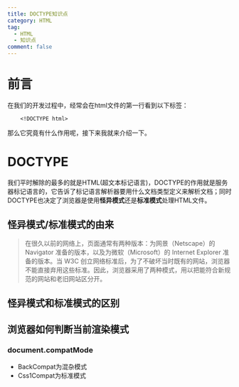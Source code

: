 ```yaml
---
title: DOCTYPE知识点
category: HTML
tag:
  - HTML
  - 知识点
comment: false
---
```


# 前言
在我们的开发过程中，经常会在html文件的第一行看到以下标签：
```
    <!DOCTYPE html>
```
那么它究竟有什么作用呢，接下来我就来介绍一下。

# DOCTYPE
我们平时解除的最多的就是HTML(超文本标记语言)，DOCTYPE的作用就是服务器标记语言的，它告诉了标记语言解析器要用什么文档类型定义来解析文档；同时DOCTYPE也决定了浏览器是使用**怪异模式**还是**标准模式**处理HTML文件。

## 怪异模式/标准模式的由来
> 在很久以前的网络上，页面通常有两种版本：为网景（Netscape）的 Navigator 准备的版本，以及为微软（Microsoft）的 Internet Explorer 准备的版本。当 W3C 创立网络标准后，为了不破坏当时既有的网站，浏览器不能直接弃用这些标准。因此，浏览器采用了两种模式，用以把能符合新规范的网站和老旧网站区分开。

## 怪异模式和标准模式的区别


## 浏览器如何判断当前渲染模式
### document.compatMode
- BackCompat为混杂模式
- Css1Compat为标准模式

